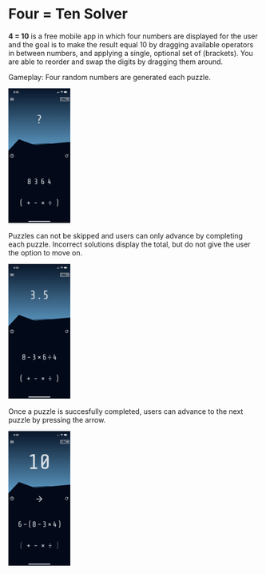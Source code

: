 # Four = Ten Solver
<strong>4 = 10</strong> is a free mobile app in which four numbers are displayed for the user and the goal is to make the result equal 10 by dragging available operators in between numbers, and applying a single, optional set of (brackets). You are able to reorder and swap the digits by dragging them around. 

Gameplay: 
Four random numbers are generated each puzzle.

![Sample Output](https://github.com/DallasHa/Four-Equals-Ten-Solver/blob/fcd578791de9123a222a37f8f74993e73eedacb2/screenshot1.png?raw=true "Title")

Puzzles can not be skipped and users can only advance by completing each puzzle. Incorrect solutions display the total, but do not give the user the option to move on.

![Sample Output](https://github.com/DallasHa/Four-Equals-Ten-Solver/blob/fcd578791de9123a222a37f8f74993e73eedacb2/screenshot2.png?raw=true "Title")

Once a puzzle is succesfully completed, users can advance to the next puzzle by pressing the arrow.

![Sample Output](https://github.com/DallasHa/Four-Equals-Ten-Solver/blob/fcd578791de9123a222a37f8f74993e73eedacb2/screenshot3.png?raw=true "Title")






